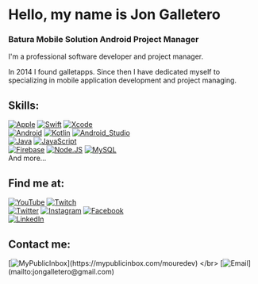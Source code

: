 # Hello, my name is Jon Galletero
### Batura Mobile Solution Android Project Manager 

<!-- ![https://github.com/gallettube](https://raw.githubusercontent.com/mouredev/mouredev/master/mouredev_github_profile.png)-->

I'm a professional software developer and project manager.

In 2014 I found galletapps.
Since then I have dedicated myself to specializing in mobile application development and project managing.


## Skills:
[![Apple](https://img.shields.io/badge/iOS-999999?style=for-the-badge&logo=apple&logoColor=white&labelColor=101010)]()
[![Swift](https://img.shields.io/badge/Swift-FA7343?style=for-the-badge&logo=swift&logoColor=white&labelColor=101010)]()
[![Xcode](https://img.shields.io/badge/Xcode-1575F9?style=for-the-badge&logo=xcode&logoColor=white&labelColor=101010)]()
</br>
[![Android](https://img.shields.io/badge/Android-3DDC84?style=for-the-badge&logo=android&logoColor=white&labelColor=101010)]()
[![Kotlin](https://img.shields.io/badge/Kotlin-0095D5?style=for-the-badge&logo=kotlin&logoColor=white&labelColor=101010)]()
[![Android_Studio](https://img.shields.io/badge/Android_Studio-3DDC84?style=for-the-badge&logo=android-studio&logoColor=white&labelColor=101010)]()
</br>
[![Java](https://img.shields.io/badge/Java-007396?style=for-the-badge&logo=java&logoColor=white&labelColor=101010)]()
[![JavaScript](https://img.shields.io/badge/JavaScript-F7DF1E?style=for-the-badge&logo=javascript&logoColor=white&labelColor=101010)]()
</br>
[![Firebase](https://img.shields.io/badge/Firebase-FFCA28?style=for-the-badge&logo=firebase&logoColor=white&labelColor=101010)]()
[![Node.JS](https://img.shields.io/badge/Node.JS-339933?style=for-the-badge&logo=node.js&logoColor=white&labelColor=101010)]()
[![MySQL](https://img.shields.io/badge/MySQL-4479A1?style=for-the-badge&logo=mysql&logoColor=white&labelColor=101010)]()
</br>
And more...

## Find me at:

[![YouTube](https://neilpatel.com/wp-content/uploads/2015/09/youtube.png)](https://youtube.com/14gallet4)
[![Twitch](https://i.pinimg.com/originals/06/74/32/06743224945a6b170cf1ace85fdfa7d3.png)](https://twitch.tv/mouredev)
</br>
[![Twitter](https://i.pinimg.com/originals/bc/a5/73/bca57360fe71be869f11aea6e4d52f49.png)](https://twitter.com/gallettube)
[![Instagram](https://cnet2.cbsistatic.com/img/AbNmCFpEhPUmAXcUJ3NejM1jcvs=/1200x630/2016/05/11/e8686b45-d244-4cd5-9c03-7fec1bbb19bb/instagram-nuevo-logo.png)](https://instagram.com/_galletero_)
[![Facebook](https://upload.wikimedia.org/wikipedia/commons/thumb/0/06/Facebook.svg/1024px-Facebook.svg.png)](https://facebook.com/jongalletero)
</br>
[![LinkedIn](https://katteand.co/wp-content/uploads/2019/11/linkedin-logo.png)](https://www.linkedin.com/in/jongalletero)

<!--
## Some YouTube videos:

<table style="width:100%">
  <tr>
    <td>
	<a href="https://youtu.be/MyzZnIR5gC4">
  		<img src="http://i3.ytimg.com/vi/MyzZnIR5gC4/maxresdefault.jpg">
	</a>
	</td>
    <td>
	
	</td>
    <td>

	</td>
  </tr>
  <tr>
    <td>

	</td>
	<td>
	
	</td>
   <td>
	
	</td>
  </tr>
    <tr>
    <td>
	
	</td>
	<td>
	
	</td>
   
  </tr>
</table>
</table>
-->

## Contact me:

[![MyPublicInbox](https://img.shields.io/badge/MyPublicInbox-MESSAGE+COFFEE_(FAST_RESPONSE)_Thank_you!-orange?style=for-the-badge&logo=buy-me-a-coffee&logoColor=white&labelColor=101010)](https://mypublicinbox.com/mouredev)
</br>
[![Email](https://img.shields.io/badge/braismoure@mouredev.com-my_personal_email_(slow_response)-D14836?style=for-the-badge&logo=gmail&logoColor=white&labelColor=101010)](mailto:jongalletero@gmail.com)
